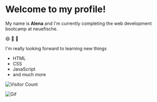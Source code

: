 # Welcome to my profile!

My name is **Alena** and I'm currently completing the web development bootcamp at neuefische.

:smile: :clap: :100:

I'm really looking forward to learning new things 

- HTML
- CSS
- JavaScript
- and much more

![Visitor Count](https://profile-counter.glitch.me/{aaaleeenaaa}/count.svg)

![Gif](https://media2.giphy.com/media/scZPhLqaVOM1qG4lT9/giphy.gif?cid=ecf05e47bukss6h6w1sasl7di4gobg1rm3xhb0lq4k48p7zh&rid=giphy.gif&ct=g)
